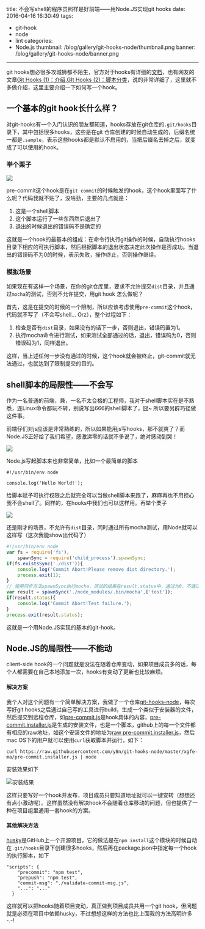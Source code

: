 title: 不会写shell的程序员照样是好前端——用Node.JS实现git hooks
date: 2016-04-16 16:30:49
tags:
- git-hook
- node
- lint
categories:
- Node.js
thumbnail: /blog/gallery/git-hooks-node/thumbnail.png
banner: /blog/gallery/git-hooks-node/banner.png
---
git hooks想必很多攻城狮都不陌生，官方对于hooks有详细的[文档](https://git-scm.com/book/en/v2/Customizing-Git-Git-Hooks)，也有网友的文章[Git Hooks (1)：介绍](https://segmentfault.com/a/1190000000356485),[GIt Hooks (2)：脚本分类](https://segmentfault.com/a/1190000000356487)，说的非常详细了，这里就不多做介绍，这里主要介绍一下如何写一个hook。
<!-- more -->

## 一个基本的git hook长什么样？

对git-hooks有一个入门认识的朋友都知道，hooks存放在git仓库的`.git/hooks`目录下，其中包括很多hooks，这些是在git 仓库创建的时候自动生成的，后缀名统一都是`.sample`，表示这些hooks都是默认不启用的，当把后缀名去掉之后，就变成了可以使用的hook。

### 举个栗子

![][1]

pre-commit这个hook是在`git commit`的时候触发的hook，这个hook里面写了什么呢？代码我就不贴了，没啥劲，主要的几点就是：

1. 这是一个shell脚本
2. 这个脚本运行了一些东西然后退出了
3. 退出的时候退出的错误码不是确定的

这就是一个hook的最基本的组成：在命令行执行git操作的时候，自动执行hooks目录下相应的可执行脚本，然后根据脚本的退出状态决定此次操作是否成功。当退出的错误码不为0的时候，表示失败，操作终止，否则操作继续。

### 模拟场景

如果现在有这样一个场景，在你的git仓库里，要求不允许提交`dist`目录，并且通过`mocha`的测试，否则不允许提交，用git hook 怎么做呢？

首先，这是在提交的时候的一个限制，所以应该考虑使用`pre-commit`这个hook，代码就不写了（不会写shell... Orz），整个过程如下：

1. 检查是否有`dist`目录，如果没有的话下一步，否则退出，错误码置为1。
2. 执行mocha命令进行测试，如果测试全部通过的话，退出，错误码为0，否则错误码为1，同样退出。

这样，当上述任何一步没有通过的时候，这个hook就会被终止，git-commit就无法通过，也就达到了限制提交的目的。


## shell脚本的局限性——不会写

作为一名普通的前端，兼，一名不太合格的工程师，我对于shell脚本实在是不熟悉，连Linux命令都玩不转，别说写出666的shell脚本了，囧~ 所以要另辟巧径做这件事。

前端仔们对js应该是非常熟练的，所以如果能用js写hooks，那不就爽了？而Node.JS正好给了我们希望，感激涕零的话就不多说了，绝对感动到哭！

![][2]

Node.js写起脚本来也非常简单，比如一个最简单的脚本

```
#!/usr/bin/env node

console.log('Hello World!');
```

给脚本赋予可执行权限之后就完全可以当做shell脚本来跑了，麻麻再也不用担心我不会shell了。同样的，在hooks中我们也可以这样用。再举个栗子

![][3]

还是刚才的场景，不允许有`dist`目录，同时通过所有mocha测试，用Node就可以这样写（这次我能show出代码了）

``` javascript
#!/usr/bin/env node
var fs = require('fs'),
    spawnSync = require('child_process').spawnSync;
if(fs.existsSync('./dist')){
    console.log('Commit Abort!Please remove dist directory.');
    process.exit(1);
}
// 使用同步方法spawnSync执行mocha，测试的结果在result.status中，通过为0，不通过为1
var result = spawnSync('./node_modules/.bin/mocha',['test']); 
if(result.status){
    console.log('Commit Abort!Test failure.');
}
process.exit(result.status);
```

这就是一个用Node.JS实现的基本的git-hook。


## Node.JS的局限性——不能动

client-side hook的一个问题就是没法在随着仓库变动，如果项目成员多的话，每个人都需要在自己本地添加一次，hooks有变动了更新也比较麻烦。

#### 解决方案 ####
我个人对这个问题有一个简单解决方案，我做了一个仓库[git-hooks-node](https://github.com/y8n/git-hooks-node)，每次写好git hooks之后通过自己写的工具进行build，生成一个类似于安装器的文件，然后提交到远程仓库，如[pre-commit.js](https://github.com/y8n/git-hooks-node/blob/master/xgfe-ma/pre-commit.js)是hook具体的内容，[pre-commit.installer.js](https://github.com/y8n/git-hooks-node/blob/master/xgfe-ma/pre-commit.installer.js)是生成的安装文件，也是一个脚本，github上的每一个文件都有相应的raw地址，如这个安装文件的地址为[raw pre-commit.installer.js](https://raw.githubusercontent.com/y8n/git-hooks-node/master/xgfe-ma/pre-commit.installer.js)，然后mac OS下的用户就可以使用`curl`获取脚本并运行，如下：

```
curl https://raw.githubusercontent.com/y8n/git-hooks-node/master/xgfe-ma/pre-commit.installer.js | node
```

安装效果如下

![安装结果][4]

这样只要写好一个hook并发布，项目成员只要知道地址就可以一键安转（想想还有点小激动呢）。这样虽然没有解决hook不会随着仓库移动的问题，但也提供了一种在项目组里通用一套hook的方案。

#### 其他解决方法 ####

[husky](https://github.com/typicode/husky)是GitHub上一个开源项目，它的做法是在`npm install`这个模块的时候自动在`.git/hooks`目录下创建很多hooks，然后再在package.json中指定每一个hook的执行脚本，如下

```
"scripts": {
    "precommit": "npm test",
    "prepush": "npm test",
    "commit-msg": "./validate-commit-msg.js",
    "...": "..."
  }
```

这样就可以把hooks随着项目变动，真正做到项目成员共用一个git hook，但问题就是必须在项目中依赖husky，不过想想这样的方法也比上面我的方法高明许多 -.-! 




  [1]: /blog/gallery/git-hooks-node/example1.jpeg
  [2]: /blog/gallery/git-hooks-node/cry.jpeg
  [3]: /blog/gallery/git-hooks-node/example2.jpeg
  [4]: /blog/gallery/git-hooks-node/install.png